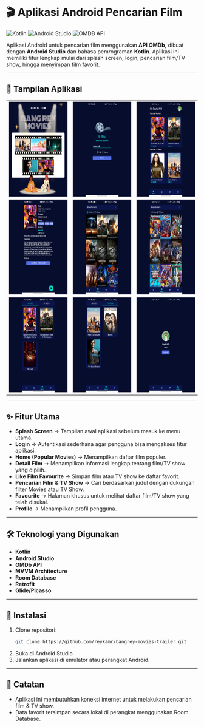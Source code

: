 # 🎬 Aplikasi Android Pencarian Film

![Kotlin](https://img.shields.io/badge/Kotlin-7F52FF?style=for-the-badge&logo=kotlin&logoColor=white)
![Android Studio](https://img.shields.io/badge/Android_Studio-3DDC84?style=for-the-badge&logo=androidstudio&logoColor=white)
![OMDB API](https://img.shields.io/badge/OMDb_API-black?style=for-the-badge&logo=api&logoColor=white)

Aplikasi Android untuk pencarian film menggunakan **API OMDb**, dibuat dengan **Android Studio** dan bahasa pemrograman **Kotlin**. Aplikasi ini memiliki fitur lengkap mulai dari splash screen, login, pencarian film/TV show, hingga menyimpan film favorit.

---

## 📸 Tampilan Aplikasi
<table>
  <tr>
    <td><img src="screenshot-aplikasi/foto1.jpg" alt="Screenshot 1" width="100%" height="250"></td>
    <td><img src="screenshot-aplikasi/foto2.jpg" alt="Screenshot 2" width="100%" height="250"></td>
    <td><img src="screenshot-aplikasi/foto3.jpg" alt="Screenshot 3" width="100%" height="250"></td>
  </tr>
  <tr>
    <td><img src="screenshot-aplikasi/foto4.jpg" alt="Screenshot 4" width="100%" height="250"></td>
    <td><img src="screenshot-aplikasi/foto5.jpg" alt="Screenshot 5" width="100%" height="250"></td>
    <td><img src="screenshot-aplikasi/foto6.jpg" alt="Screenshot 6" width="100%" height="250"></td>
  </tr>
  <tr>
    <td><img src="screenshot-aplikasi/foto7.jpg" alt="Screenshot 7" width="100%" height="250"></td>
    <td><img src="screenshot-aplikasi/foto8.jpg" alt="Screenshot 8" width="100%" height="250"></td>
    <td><img src="screenshot-aplikasi/foto9.jpg" alt="Screenshot 9" width="100%" height="250"></td>
  </tr>
</table>

---

## ✨ Fitur Utama
- **Splash Screen** → Tampilan awal aplikasi sebelum masuk ke menu utama.  
- **Login** → Autentikasi sederhana agar pengguna bisa mengakses fitur aplikasi.  
- **Home (Popular Movies)** → Menampilkan daftar film populer.  
- **Detail Film** → Menampilkan informasi lengkap tentang film/TV show yang dipilih.  
- **Like Film Favourite** → Simpan film atau TV show ke daftar favorit.  
- **Pencarian Film & TV Show** → Cari berdasarkan judul dengan dukungan filter Movies atau TV Show.  
- **Favourite** → Halaman khusus untuk melihat daftar film/TV show yang telah disukai.  
- **Profile** → Menampilkan profil pengguna.

---

## 🛠 Teknologi yang Digunakan
- **Kotlin**
- **Android Studio**
- **OMDb API**
- **MVVM Architecture**
- **Room Database**
- **Retrofit**
- **Glide/Picasso**

---

## 🚀 Instalasi
1. Clone repositori:
   ```bash
   git clone https://github.com/reykamr/bangrey-movies-trailer.git
2. Buka di Android Studio
3. Jalankan aplikasi di emulator atau perangkat Android.

---

## 📌 Catatan
- Aplikasi ini membutuhkan koneksi internet untuk melakukan pencarian film & TV show.
- Data favorit tersimpan secara lokal di perangkat menggunakan Room Database.
